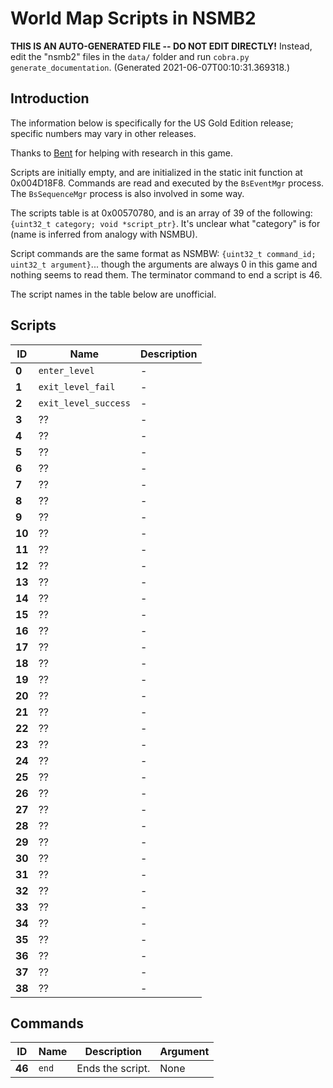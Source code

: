 # World Map Scripts in NSMB2

**THIS IS AN AUTO-GENERATED FILE -- DO NOT EDIT DIRECTLY!** Instead, edit the "nsmb2" files in the `data/` folder and run `cobra.py generate_documentation`. (Generated 2021-06-07T00:10:31.369318.)

## Introduction

The information below is specifically for the US Gold Edition release; specific numbers may vary in other releases.

Thanks to [Bent](https://github.com/RicBent) for helping with research in this game.

Scripts are initially empty, and are initialized in the static init function at 0x004D18F8. Commands are read and executed by the `BsEventMgr` process. The `BsSequenceMgr` process is also involved in some way.

The scripts table is at 0x00570780, and is an array of 39 of the following: `{uint32_t category; void *script_ptr}`. It's unclear what "category" is for (name is inferred from analogy with NSMBU).

Script commands are the same format as NSMBW: `{uint32_t command_id; uint32_t argument}`... though the arguments are always 0 in this game and nothing seems to read them. The terminator command to end a script is 46.

The script names in the table below are unofficial.

## Scripts

ID | Name | Description
-- | ---- | -----------
**0** | `enter_level` | -
**1** | `exit_level_fail` | -
**2** | `exit_level_success` | -
**3** | ?? | -
**4** | ?? | -
**5** | ?? | -
**6** | ?? | -
**7** | ?? | -
**8** | ?? | -
**9** | ?? | -
**10** | ?? | -
**11** | ?? | -
**12** | ?? | -
**13** | ?? | -
**14** | ?? | -
**15** | ?? | -
**16** | ?? | -
**17** | ?? | -
**18** | ?? | -
**19** | ?? | -
**20** | ?? | -
**21** | ?? | -
**22** | ?? | -
**23** | ?? | -
**24** | ?? | -
**25** | ?? | -
**26** | ?? | -
**27** | ?? | -
**28** | ?? | -
**29** | ?? | -
**30** | ?? | -
**31** | ?? | -
**32** | ?? | -
**33** | ?? | -
**34** | ?? | -
**35** | ?? | -
**36** | ?? | -
**37** | ?? | -
**38** | ?? | -

## Commands

ID | Name | Description | Argument
-- | ---- | ----------- | --------
**46** | `end` | Ends the script. | None
